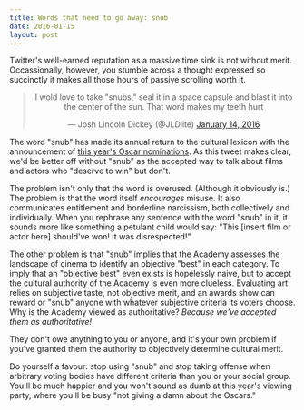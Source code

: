 ```yaml
---
title: Words that need to go away: snub
date: 2016-01-15
layout: post
---
```


Twitter's well-earned reputation as a massive time sink is not without merit. Occassionally, however, you stumble across a thought expressed so succinctly it makes all those hours of passive scrolling worth it. 

<center><blockquote class="twitter-tweet" data-partner="tweetdeck"><p lang="en" dir="ltr">I wold love to take &quot;snubs,&quot; seal it in a space capsule and blast it into the center of the sun. That word makes my teeth hurt</p>&mdash; Josh Lincoln Dickey (@JLDlite) <a href="https://twitter.com/JLDlite/status/687661755284078594">January 14, 2016</a></blockquote>
<script async src="//platform.twitter.com/widgets.js" charset="utf-8"></script></center>

The word "snub" has made its annual return to the cultural lexicon with the announcement of [this year's Oscar nominations](http://www.cnn.com/2016/01/14/entertainment/oscar-nominations-2016/). As this tweet makes clear, we'd be better off without "snub" as the accepted way to talk about films and actors who "deserve to win" but don't. 

The problem isn't only that the word is overused. (Although it obviously is.) The problem is that the word itself _encourages_ misuse. It also communicates entitlement and borderline narcissism, both collectively and individually. When you rephrase any sentence with the word "snub" in it, it sounds more like something a petulant child would say: "This [insert film or actor here] should've won! It was disrespected!"

The other problem is that "snub" implies that the Academy assesses the landscape of cinema to identify an objective "best" in each category. To imply that an "objective best" even exists is hopelessly naive, but to accept the cultural authority of the Academy is even more clueless. Evaluating art relies on subjective taste, not objective merit, and an awards show can reward or "snub" anyone with whatever subjective criteria its voters choose. Why is the Academy viewed as authoritative? _Because we've accepted them as authoritative!_ 

They don't owe anything to you or anyone, and it's your own problem if you've granted them the authority to objectively determine cultural merit.

Do yourself a favour: stop using "snub" and stop taking offense when arbitrary voting bodies have different criteria than you or your social group. You'll be much happier and you won't sound as dumb at this year's viewing party, where you'll be busy "not giving a damn about the Oscars."